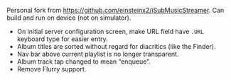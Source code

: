 Personal fork from https://github.com/einsteinx2/iSubMusicStreamer. Can build and run on device (not on simulator).

* On initial server configuration screen, make URL field have `.URL` keyboard type for easier entry.
* Album titles are sorted without regard for diacritics (like the Finder).
* Nav bar above current playlist is no longer transparent.
* Album track tap changed to mean “enqueue”.
* Remove Flurry support.
